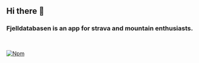 ## Hi there 👋

<!--

**Here are some ideas to get you started:**

🙋‍♀️ A short introduction - what is your organization all about?
🌈 Contribution guidelines - how can the community get involved?
👩‍💻 Useful resources - where can the community find your docs? Is there anything else the community should know?
🍿 Fun facts - what does your team eat for breakfast?
🧙 Remember, you can do mighty things with the power of [Markdown](https://docs.github.com/github/writing-on-github/getting-started-with-writing-and-formatting-on-github/basic-writing-and-formatting-syntax)
-->

### Fjelldatabasen is an app for strava and mountain enthusiasts.
</br>

[![Npm](https://raw.githubusercontent.com/fjelldatabasen/.github/master/images/trollveggen-white-sticker.png)](https://main.d1rz7o3vemoq9w.amplifyapp.com/)
